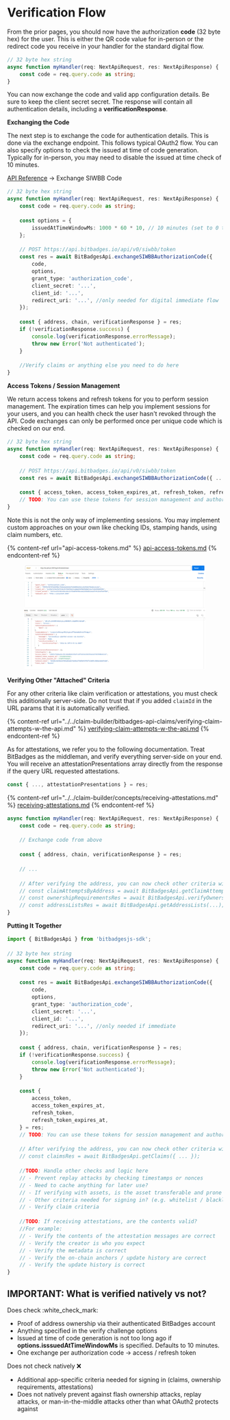 # Verification Flow

From the prior pages, you should now have the authorization **code** (32 byte hex) for the user. This is either the QR code value for in-person or the redirect code you receive in your handler for the standard digital flow.

```typescript
// 32 byte hex string
async function myHandler(req: NextApiRequest, res: NextApiResponse) {
    const code = req.query.code as string;
}
```

You can now exchange the code and valid app configuration details. Be sure to keep the client secret secret. The response will contain all authentication details, including a **verificationResponse**.

**Exchanging the Code**

The next step is to exchange the code for authentication details. This is done via the exchange endpoint. This follows typical OAuth2 flow. You can also specify options to check the issued at time of code generation. Typically for in-person, you may need to disable the issued at time check of 10 minutes.

[API Reference](https://bitbadges.stoplight.io/docs/bitbadges) -> Exchange SIWBB Code

```typescript
// 32 byte hex string
async function myHandler(req: NextApiRequest, res: NextApiResponse) {
    const code = req.query.code as string;

    const options = {
        issuedAtTimeWindowMs: 1000 * 60 * 10, // 10 minutes (set to 0 to disable)
    };

    // POST https://api.bitbadges.io/api/v0/siwbb/token
    const res = await BitBadgesApi.exchangeSIWBBAuthorizationCode({
        code,
        options,
        grant_type: 'authorization_code',
        client_secret: '...',
        client_id: '...',
        redirect_uri: '...', //only needed for digital immediate flow
    });

    const { address, chain, verificationResponse } = res;
    if (!verificationResponse.success) {
        console.log(verificationResponse.errorMessage);
        throw new Error('Not authenticated');
    }
    
    //Verify claims or anything else you need to do here
}
```

**Access Tokens / Session Management**

We return access tokens and refresh tokens for you to perform session management. The expiration times can help you implement sessions for your users, and you can health check the user hasn't revoked through the API. Code exchanges can only be performed once per unique code which is checked on our end.

```typescript
// 32 byte hex string
async function myHandler(req: NextApiRequest, res: NextApiResponse) {
    const code = req.query.code as string;

    // POST https://api.bitbadges.io/api/v0/siwbb/token
    const res = await BitBadgesApi.exchangeSIWBBAuthorizationCode({ ... });

    const { access_token, access_token_expires_at, refresh_token, refresh_token_expires_at } = res;
    // TODO: You can use these tokens for session management and authorized API access
}
```

Note this is not the only way of implementing sessions. You may implement custom approaches on your own like checking IDs, stamping hands, using claim numbers, etc.

{% content-ref url="api-access-tokens.md" %}
[api-access-tokens.md](api-access-tokens.md)
{% endcontent-ref %}

<figure><img src="../../../.gitbook/assets/image (2) (1) (1) (1) (1) (1) (1) (1) (1) (1) (1) (1) (1) (1) (1) (1) (1) (1) (1) (1) (1) (1) (1) (1) (1) (1) (1) (1) (1) (1) (1).png" alt=""><figcaption></figcaption></figure>

**Verifying Other "Attached" Criteria**

For any other criteria like claim verification or attestations, you must check this additionally server-side. Do not trust that if you added `claimId` in the URL params that it is automatically verified.

{% content-ref url="../../claim-builder/bitbadges-api-claims/verifying-claim-attempts-w-the-api.md" %}
[verifying-claim-attempts-w-the-api.md](../../claim-builder/bitbadges-api-claims/verifying-claim-attempts-w-the-api.md)
{% endcontent-ref %}

As for attestations, we refer you to the following documentation. Treat BitBadges as the middleman, and verify everything server-side on your end. You will receive an attestationPresentations array directly from the response if the query URL requested attestations.

```typescript
const { ..., attestationPresentations } = res;
```

{% content-ref url="../../claim-builder/concepts/receiving-attestations.md" %}
[receiving-attestations.md](../../claim-builder/concepts/receiving-attestations.md)
{% endcontent-ref %}

```typescript
async function myHandler(req: NextApiRequest, res: NextApiResponse) {
    const code = req.query.code as string;

    // Exchange code from above

    const { address, chain, verificationResponse } = res;

    // ...

    // After verifying the address, you can now check other criteria with knowledge that the user is the owner of the address
    // const claimAttemptsByAddress = await BitBadgesApi.getClaimAttempts(claimId, { address });
    // const ownershipRequirementsRes = await BitBadgesApi.verifyOwnershipRequirements(...);
    // const addressListsRes = await BitBadgesApi.getAddressLists(...);
}
```

**Putting It Together**

```typescript
import { BitBadgesApi } from 'bitbadgesjs-sdk';

// 32 byte hex string
async function myHandler(req: NextApiRequest, res: NextApiResponse) {
    const code = req.query.code as string;

    const res = await BitBadgesApi.exchangeSIWBBAuthorizationCode({
        code,
        options,
        grant_type: 'authorization_code',
        client_secret: '...',
        client_id: '...',
        redirect_uri: '...', //only needed if immediate
    });

    const { address, chain, verificationResponse } = res;
    if (!verificationResponse.success) {
        console.log(verificationResponse.errorMessage);
        throw new Error('Not authenticated');
    }

    const {
        access_token,
        access_token_expires_at,
        refresh_token,
        refresh_token_expires_at,
    } = res;
    // TODO: You can use these tokens for session management and authorized API access

    // After verifying the address, you can now check other criteria with knowledge that the user is the owner of the address
    // const claimsRes = await BitBadgesApi.getClaims({ ... });

    //TODO: Handle other checks and logic here
    // - Prevent replay attacks by checking timestamps or nonces
    // - Need to cache anything for later use?
    // - If verifying with assets, is the asset transferable and prone to flash ownership attacks (e.g. one use per asset, etc)?
    // - Other criteria needed for signing in? (e.g. whitelist / blacklist of addresses signing in)
    // - Verify claim criteria

    //TODO: If receiving attestations, are the contents valid?
    //For example:
    // - Verify the contents of the attestation messages are correct
    // - Verify the creator is who you expect
    // - Verify the metadata is correct
    // - Verify the on-chain anchors / update history are correct
    // - Verify the update history is correct
}
```

## **IMPORTANT: What is verified natively vs not?**

Does check :white\_check\_mark:

* Proof of address ownership via their authenticated BitBadges account
* Anything specified in the verify challenge options
* Issued at time of code generation is not too long ago if **options.isssuedAtTimeWindowMs** is specified. Defaults to 10 minutes.
* One exchange per authorization code -> access / refresh token

Does not check natively :x:

* Additional app-specific criteria needed for signing in (claims, ownership requirements, attestations)
* Does not natively prevent against flash ownership attacks, replay attacks, or man-in-the-middle attacks other than what OAuth2 protects against
